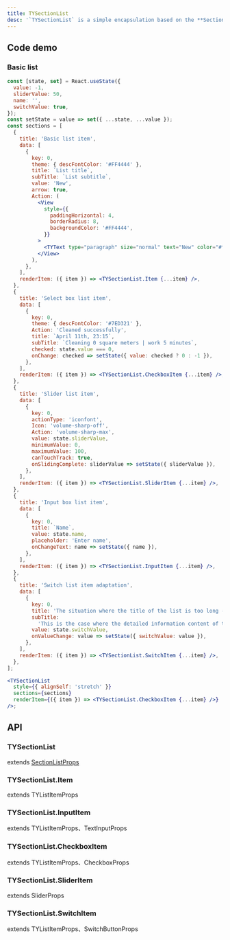 ```yaml
---
title: TYSectionList
desc: '`TYSectionList` is a simple encapsulation based on the **SectionList** component that comes with RN, so this component can reuse all [SectionList properties](https://facebook.github.io/react-native/docs/sectionlist#props).<br/>When you need a list, you only need to pass **sections** to customize the corresponding list item. If there is a **title** field, there will be a default **SectionHeader**, and all the values ​​in the **data** will be used as **props** is passed to the **TYSectionList.Item** component.<br/>If you need to customize the list items, you can override **renderItem** for **TYSectionList**. If the list items of a certain section need to be customized, you can add **renderItem** to **sections** to customize the list items for that section. Only a few items need to be customized, so you can even pass in **renderItem** in the **data** field to customize the list item component.'
---
```


## Code demo

### Basic list

```jsx
const [state, set] = React.useState({
  value: -1,
  sliderValue: 50,
  name: '',
  switchValue: true,
});
const setState = value => set({ ...state, ...value });
const sections = [
  {
    title: 'Basic list item',
    data: [
      {
        key: 0,
        theme: { descFontColor: '#FF4444' },
        title: `List title`,
        subTitle: `List subtitle`,
        value: 'New',
        arrow: true,
        Action: (
          <View
            style={{
              paddingHorizontal: 4,
              borderRadius: 8,
              backgroundColor: '#FF4444',
            }}
          >
            <TYText type="paragraph" size="normal" text="New" color="#fff" />
          </View>
        ),
      },
    ],
    renderItem: ({ item }) => <TYSectionList.Item {...item} />,
  },
  {
    title: 'Select box list item',
    data: [
      {
        key: 0,
        theme: { descFontColor: '#7ED321' },
        Action: 'Cleaned successfully',
        title: `April 11th, 23:15`,
        subTitle: `Cleaning 0 square meters | work 5 minutes`,
        checked: state.value === 0,
        onChange: checked => setState({ value: checked ? 0 : -1 }),
      },
    ],
    renderItem: ({ item }) => <TYSectionList.CheckboxItem {...item} />,
  },
  {
    title: 'Slider list item',
    data: [
      {
        key: 0,
        actionType: 'iconfont',
        Icon: 'volume-sharp-off',
        Action: 'volume-sharp-max',
        value: state.sliderValue,
        minimumValue: 0,
        maximumValue: 100,
        canTouchTrack: true,
        onSlidingComplete: sliderValue => setState({ sliderValue }),
      },
    ],
    renderItem: ({ item }) => <TYSectionList.SliderItem {...item} />,
  },
  {
    title: 'Input box list item',
    data: [
      {
        key: 0,
        title: `Name`,
        value: state.name,
        placeholder: 'Enter name',
        onChangeText: name => setState({ name }),
      },
    ],
    renderItem: ({ item }) => <TYSectionList.InputItem {...item} />,
  },
  {
    title: 'Switch list item adaptation',
    data: [
      {
        key: 0,
        title: 'The situation where the title of the list is too long --- ',
        subTitle:
          'This is the case where the detailed information content of this list is too long',
        value: state.switchValue,
        onValueChange: value => setState({ switchValue: value }),
      },
    ],
    renderItem: ({ item }) => <TYSectionList.SwitchItem {...item} />,
  },
];

<TYSectionList
  style={{ alignSelf: 'stretch' }}
  sections={sections}
  renderItem={({ item }) => <TYSectionList.CheckboxItem {...item} />}
/>;
```

## API

### TYSectionList

extends [SectionListProps](https://reactnative.dev/docs/sectionlist#props)

<API name="TYSectionListProps"></API>

### TYSectionList.Item

extends <HLink to="TYListItem">TYListItemProps</HLink>

<API name="TYListItemProps"></API>

### TYSectionList.InputItem

extends <HLink to="TYListItem#api">TYListItemProps</HLink>、<HLink to="https://reactnative.dev/docs/textinput#props">TextInputProps</HLink>

<API name="TYSectionInputProps"></API>

### TYSectionList.CheckboxItem

extends <HLink to="TYListItem#api">TYListItemProps</HLink>、<HLink to="Checkbox#api">CheckboxProps</HLink>

<API name="TYListItemProps"></API>

### TYSectionList.SliderItem

extends <HLink to="Slider#api">SliderProps</HLink>

<API name="TYSectionSliderProps"></API>

### TYSectionList.SwitchItem

extends <HLink to="TYListItem#api">TYListItemProps</HLink>、<HLink to="SwitchButton#api">SwitchButtonProps</HLink>
